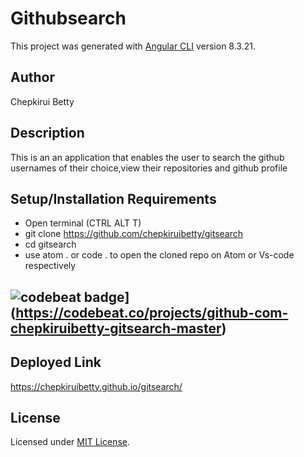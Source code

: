 # Githubsearch

This project was generated with [Angular CLI](https://github.com/angular/angular-cli) version 8.3.21.


## Author

Chepkirui Betty

## Description

This is an an application that enables the user to search the github usernames of their choice,view their repositories and github profile


## Setup/Installation Requirements

  - Open terminal (CTRL ALT T)
 - git clone https://github.com/chepkiruibetty/gitsearch 
 - cd gitsearch
 - use atom . or code . to open the cloned repo on Atom or Vs-code respectively



## ![codebeat badge](https://codebeat.co/badges/4b3b7b1f-6275-4ab0-9aa8-46fd882388c1)](https://codebeat.co/projects/github-com-chepkiruibetty-gitsearch-master)


## Deployed Link

 https://chepkiruibetty.github.io/gitsearch/

## License


Licensed under [MIT License](license).
